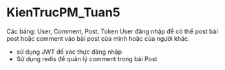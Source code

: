 # KienTrucPM_Tuan5
Các bảng: User, Comment, Post, Token
User đăng nhập để có thể post bài post hoặc comment vào bài post của mình hoặc của người khác. 
+ sử dụng JWT để xác thực đăng nhập
+ Sử dụng redis để quản lý comment trong bài Post
  
